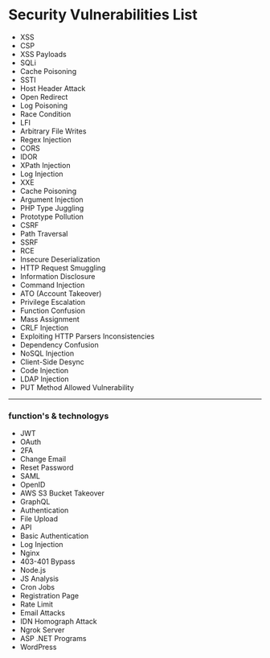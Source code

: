 # Security Vulnerabilities List

- XSS
- CSP
- XSS Payloads
- SQLi
- Cache Poisoning
- SSTI
- Host Header Attack
- Open Redirect
- Log Poisoning
- Race Condition
- LFI
- Arbitrary File Writes
- Regex Injection
- CORS
- IDOR
- XPath Injection
- Log Injection
- XXE
- Cache Poisoning
- Argument Injection
- PHP Type Juggling
- Prototype Pollution
- CSRF
- Path Traversal
- SSRF
- RCE
- Insecure Deserialization
- HTTP Request Smuggling
- Information Disclosure
- Command Injection
- ATO (Account Takeover)
- Privilege Escalation
- Function Confusion
- Mass Assignment
- CRLF Injection
- Exploiting HTTP Parsers Inconsistencies
- Dependency Confusion
- NoSQL Injection
- Client-Side Desync
- Code Injection
- LDAP Injection
- PUT Method Allowed Vulnerability

---

### function's & technologys

- JWT
- OAuth
- 2FA
- Change Email
- Reset Password
- SAML
- OpenID
- AWS S3 Bucket Takeover
- GraphQL
- Authentication
- File Upload
- API
- Basic Authentication
- Log Injection
- Nginx
- 403-401 Bypass
- Node.js
- JS Analysis
- Cron Jobs
- Registration Page
- Rate Limit
- Email Attacks
- IDN Homograph Attack
- Ngrok Server
- ASP .NET Programs
- WordPress
